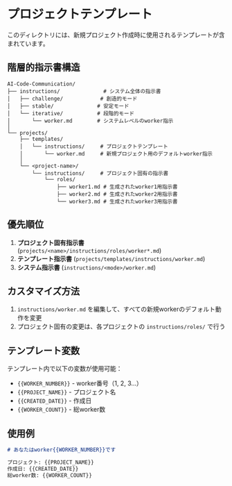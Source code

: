 # プロジェクトテンプレート

このディレクトリには、新規プロジェクト作成時に使用されるテンプレートが含まれています。

## 階層的指示書構造

```
AI-Code-Communication/
├── instructions/              # システム全体の指示書
│   ├── challenge/            # 創造的モード
│   ├── stable/              # 安定モード
│   └── iterative/           # 段階的モード
│       └── worker.md        # システムレベルのworker指示
│
└── projects/
    ├── templates/
    │   └── instructions/     # プロジェクトテンプレート
    │       └── worker.md     # 新規プロジェクト用のデフォルトworker指示
    │
    └── <project-name>/
        └── instructions/     # プロジェクト固有の指示書
            └── roles/
                ├── worker1.md # 生成されたworker1用指示書
                ├── worker2.md # 生成されたworker2用指示書
                └── worker3.md # 生成されたworker3用指示書
```

## 優先順位

1. **プロジェクト固有指示書** (`projects/<name>/instructions/roles/worker*.md`)
2. **テンプレート指示書** (`projects/templates/instructions/worker.md`)
3. **システム指示書** (`instructions/<mode>/worker.md`)

## カスタマイズ方法

1. `instructions/worker.md` を編集して、すべての新規workerのデフォルト動作を変更
2. プロジェクト固有の変更は、各プロジェクトの `instructions/roles/` で行う

## テンプレート変数

テンプレート内で以下の変数が使用可能：
- `{{WORKER_NUMBER}}` - worker番号（1, 2, 3...）
- `{{PROJECT_NAME}}` - プロジェクト名
- `{{CREATED_DATE}}` - 作成日
- `{{WORKER_COUNT}}` - 総worker数

## 使用例

```markdown
# あなたはworker{{WORKER_NUMBER}}です

プロジェクト: {{PROJECT_NAME}}
作成日: {{CREATED_DATE}}
総worker数: {{WORKER_COUNT}}
```